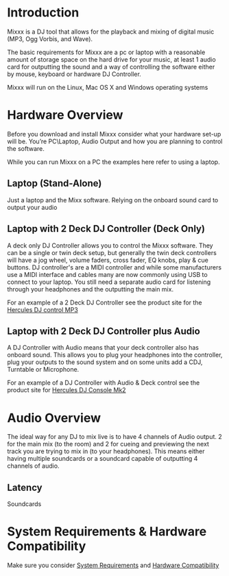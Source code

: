 # Introduction

Mixxx is a DJ tool that allows for the playback and mixing of digital
music (MP3, Ogg Vorbis, and Wave).

The basic requirements for Mixxx are a pc or laptop with a reasonable
amount of storage space on the hard drive for your music, at least 1
audio card for outputting the sound and a way of controlling the
software either by mouse, keyboard or hardware DJ Controller.

Mixxx will run on the Linux, Mac OS X and Windows operating systems

# Hardware Overview

Before you download and install Mixxx consider what your hardware set-up
will be. You’re PC\\Laptop, Audio Output and how you are planning to
control the software.

While you can run Mixxx on a PC the examples here refer to using a
laptop.

## Laptop (Stand-Alone)

Just a laptop and the Mixx software. Relying on the onboard sound card
to output your audio

## Laptop with 2 Deck DJ Controller (Deck Only)

A deck only DJ Controller allows you to control the Mixxx software. They
can be a single or twin deck setup, but generally the twin deck
controllers will have a jog wheel, volume faders, cross fader, EQ knobs,
play & cue buttons. DJ controller's are a MIDI controller and while some
manufacturers use a MIDI interface and cables many are now commonly
using USB to connect to your laptop. You still need a separate audio
card for listening through your headphones and the outputting the main
mix.

For an example of a 2 Deck DJ Controller see the product site for the
[Hercules DJ control
MP3](http://www.hercules.com/us/DJ-Music/bdd/p/14/dj-control-mp3/)

## Laptop with 2 Deck DJ Controller plus Audio

A DJ Controller with Audio means that your deck controller also has
onboard sound. This allows you to plug your headphones into the
controller, plug your outputs to the sound system and on some units add
a CDJ, Turntable or Microphone.

For an example of a DJ Controller with Audio & Deck control see the
product site for [Hercules DJ Console
Mk2](http://www.hercules.com/us/DJ-Music/bdd/p/13/dj-console-mk2-traktor-3-le/)

# Audio Overview

The ideal way for any DJ to mix live is to have 4 channels of Audio
output. 2 for the main mix (to the room) and 2 for cueing and previewing
the next track you are trying to mix in (to your headphones). This means
either having multiple soundcards or a soundcard capable of outputting 4
channels of audio.

## Latency

Soundcards

# System Requirements & Hardware Compatibility

Make sure you consider [System Requirements](System%20Requirements) and
[Hardware Compatibility](Hardware%20Compatibility)
